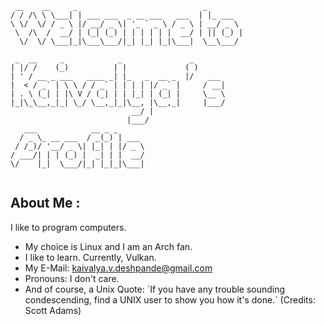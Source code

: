 <!--
**KaivalyaD/KaivalyaD** is a ✨ _special_ ✨ repository because its `README.md` (this file) appears on your GitHub profile.

Here are some ideas to get you started:

- 🔭 I’m currently working on ...
- 🌱 I’m currently learning ...
- 👯 I’m looking to collaborate on ...
- 🤔 I’m looking for help with ...
- 💬 Ask me about ...
- 📫 How to reach me: ...
- 😄 Pronouns: ...
- ⚡ Fun fact: ...
-->
````{verbatim}
 __    __     _                            _        
/ / /\ \ \___| | ___ ___  _ __ ___   ___  | |_ ___  
\ \/  \/ / _ \ |/ __/ _ \| '_ ` _ \ / _ \ | __/ _ \ 
 \  /\  /  __/ | (_| (_) | | | | | |  __/ | || (_) |
  \/  \/ \___|_|\___\___/|_| |_| |_|\___|  \__\___/ 
                                                    
 _  __     _            _               _       
| |/ /    (_)          | |             ( )      
| ' / __ _ ___   ____ _| |_   _  __ _  |/   ___ 
|  < / _` | \ \ / / _` | | | | |/ _` |     / __|
| . \ (_| | |\ V / (_| | | |_| | (_| |     \__ \
|_|\_\__,_|_| \_/ \__,_|_|\__, |\__,_|     |___/
                           __/ |                
                          |___/                 
   ___            __ _ _      
  / _ \_ __ ___  / _(_) | ___ 
 / /_)/ '__/ _ \| |_| | |/ _ \
/ ___/| | | (_) |  _| | |  __/
\/    |_|  \___/|_| |_|_|\___|
                                                               
````
## About Me :
I like to program computers.
- My choice is Linux and I am an Arch fan.
- I like to learn. Currently, Vulkan.
- My E-Mail: kaivalya.v.deshpande@gmail.com
- Pronouns: I don't care.
- And of course, a Unix Quote: \`If you have any trouble sounding condescending, find a UNIX user to show you how it's done.\` (Credits: Scott Adams)
